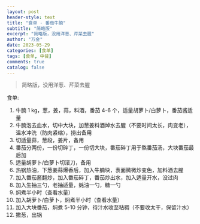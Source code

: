 ```yaml
---
layout: post
header-style: text
title: "食单 - 番茄牛腩"
subtitle: "简略版"
excerpt: "简略版，没用洋葱、芹菜去腥"
author: "万金"
date: 2023-05-29
categories: [食单]
tags: [食单, 中餐]
comments: true
catalog: false
---
```


> 简略版，没用洋葱、芹菜去腥

食单:

1. 牛腩 1 kg，葱，姜，蒜，料酒，番茄 4-6 个，适量胡萝卜/白萝卜，番茄酱适量
1. 牛腩泡去血水，切中大块，加葱姜料酒焯水去腥（不要时间太长，肉变老），温水冲洗（防肉紧缩），捞出备用
1. 切适量蒜，葱段，姜片，备用
1. 番茄分两份，一份切碎丁，一份切大块，番茄碎丁用于熬番茄汤，大块番茄最后加
1. 适量胡萝卜/白萝卜切滚刀，备用
1. 热锅热油，下葱姜蒜爆香后，加入牛腩块，表面微微炒变色，加料酒去腥
1. 加入番茄酱翻炒，加入番茄碎丁，番茄炒出水，加入适量开水，没过肉
1. 加入生抽三勺，老抽适量，蚝油一勺，糖一勺
1. 焖煮半小时（查看水量）
1. 加入胡萝卜/白萝卜，焖煮半小时（查看水量）
1. 加入大块番茄，焖煮 5-10 分钟，待汁水收至粘稠（不要收太干，保留汁水）
1. 撒葱，出锅
